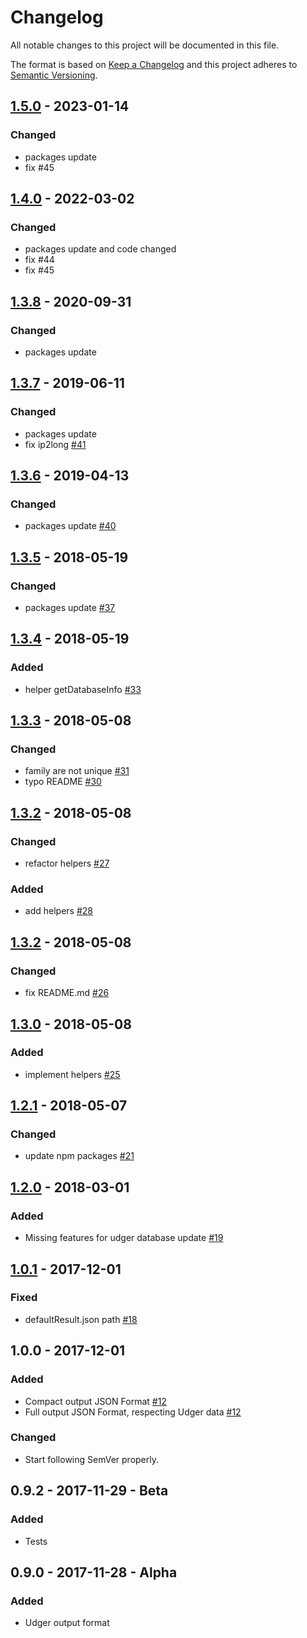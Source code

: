 # Changelog
All notable changes to this project will be documented in this file.

The format is based on [Keep a Changelog](http://keepachangelog.com/en/1.0.0/)
and this project adheres to [Semantic Versioning](http://semver.org/spec/v2.0.0.html).

## [1.5.0](https://github.com/udger/udger-nodejs/compare/v1.5.0...v1.4.0) - 2023-01-14
### Changed
* packages update 
* fix #45
  
## [1.4.0](https://github.com/udger/udger-nodejs/compare/v1.4.0...v1.3.7) - 2022-03-02
### Changed
* packages update and code changed
* fix #44
* fix #45

## [1.3.8](https://github.com/udger/udger-nodejs/compare/v1.3.8...v1.3.7) - 2020-09-31
### Changed
* packages update

## [1.3.7](https://github.com/udger/udger-nodejs/compare/v1.3.7...v1.3.6) - 2019-06-11
### Changed
* packages update
* fix ip2long [#41](https://github.com/udger/udger-nodejs/issues/41)

## [1.3.6](https://github.com/udger/udger-nodejs/compare/v1.3.6...v1.3.5) - 2019-04-13
### Changed
* packages update [#40](https://github.com/udger/udger-nodejs/issues/40)

## [1.3.5](https://github.com/udger/udger-nodejs/compare/v1.3.5...v1.3.4) - 2018-05-19
### Changed
* packages update [#37](https://github.com/udger/udger-nodejs/issues/37)

## [1.3.4](https://github.com/udger/udger-nodejs/compare/v1.3.4...v1.3.3) - 2018-05-19
### Added
* helper getDatabaseInfo [#33](https://github.com/udger/udger-nodejs/issues/33)

## [1.3.3](https://github.com/udger/udger-nodejs/compare/v1.3.3...v1.3.2) - 2018-05-08
### Changed
* family are not unique [#31](https://github.com/udger/udger-nodejs/issues/31)
* typo README [#30](https://github.com/udger/udger-nodejs/issues/30)

## [1.3.2](https://github.com/udger/udger-nodejs/compare/v1.3.2...v1.3.1) - 2018-05-08
### Changed
* refactor helpers [#27](https://github.com/udger/udger-nodejs/issues/27)
### Added
* add helpers [#28](https://github.com/udger/udger-nodejs/issues/28)

## [1.3.2](https://github.com/udger/udger-nodejs/compare/v1.3.1...v1.3.0) - 2018-05-08
### Changed
* fix README.md [#26](https://github.com/udger/udger-nodejs/issues/26)

## [1.3.0](https://github.com/udger/udger-nodejs/compare/v1.3.0...v1.2.1) - 2018-05-08
### Added
* implement helpers [#25](https://github.com/udger/udger-nodejs/issues/25)

## [1.2.1](https://github.com/udger/udger-nodejs/compare/v1.2.1...v1.2.0) - 2018-05-07
### Changed
* update npm packages [#21](https://github.com/udger/udger-nodejs/issues/21)

## [1.2.0](https://github.com/udger/udger-nodejs/compare/v1.2.0...v1.0.1) - 2018-03-01
### Added
* Missing features for udger database update [#19](https://github.com/udger/udger-nodejs/issues/19)

## [1.0.1](https://github.com/udger/udger-nodejs/compare/v1.0.1...v1.0.0) - 2017-12-01
### Fixed
* defaultResult.json path [#18](https://github.com/udger/udger-nodejs/issues/18)

## 1.0.0 - 2017-12-01
### Added
* Compact output JSON Format [#12](https://github.com/udger/udger-nodejs/issues/18)
* Full output JSON Format, respecting Udger data [#12](https://github.com/udger/udger-nodejs/issues/18)

### Changed
* Start following SemVer properly.

## 0.9.2 - 2017-11-29 - Beta
### Added
* Tests

## 0.9.0 - 2017-11-28 - Alpha
### Added
* Udger output format
